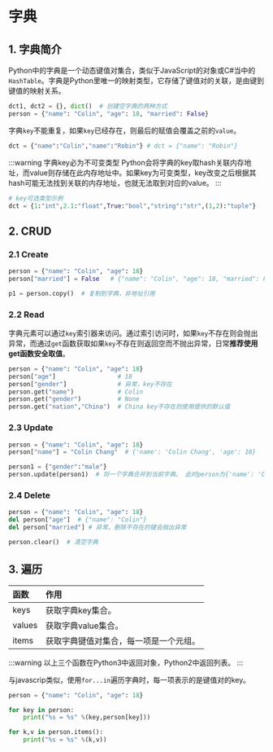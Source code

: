 # 字典

## 1. 字典简介
Python中的字典是一个动态键值对集合，类似于JavaScript的对象或C#当中的`HashTable`。字典是Python里唯一的映射类型，它存储了键值对的关联，是由键到键值的映射关系。

```py
dct1, dct2 = {}, dict()  # 创建空字典的两种方式
person = {"name": "Colin", "age": 18, "married": False}
```

字典`key`不能重复，如果`key`已经存在，则最后的赋值会覆盖之前的`value`。
```py
dct = {"name":"Colin","name":"Robin"} # dct = {"name": "Robin"}
```

:::warning 字典key必为不可变类型
Python会将字典的key取hash关联内存地址，而value则存储在此内存地址中。如果key为可变类型，key改变之后根据其hash可能无法找到关联的内存地址，也就无法取到对应的value。
:::
```py
# key可选类型示例
dct = {1:"int",2.1:"float",True:"bool","string":"str",(1,2):"tuple"} 
```

## 2. CRUD
### 2.1 Create
```py
person = {"name": "Colin", "age": 18}
person["married"] = False   # {"name": "Colin", "age": 18, "married": False}

p1 = person.copy()  # 复制到字典，非地址引用
```
### 2.2 Read
字典元素可以通过`key`索引器来访问。通过索引访问时，如果`key`不存在则会抛出异常，而通过`get`函数获取如果`key`不存在则返回空而不抛出异常，日常**推荐使用get函数安全取值**。

```py
person = {"name": "Colin", "age": 18}
person["age"]                 # 18
person["gender"]              # 异常，key不存在
person.get("name")            # Colin
person.get("gender")          # None
person.get("nation","China")  # China key不存在则使用提供的默认值
```

### 2.3 Update
```py
person = {"name": "Colin", "age": 18}
person["name"] = "Colin Chang"  # {'name': 'Colin Chang', 'age': 18}

person1 = {"gender":"male"}
person.update(person1)  # 将一个字典合并到当前字典。 此时person为{'name': 'Colin Chang', 'age': 18,"gender":"male"}
```

### 2.4 Delete
```py
person = {"name": "Colin", "age": 18}
del person["age"]  # {"name": "Colin"}
del person["married"] # 异常。删除不存在的键会抛出异常

person.clear()  # 清空字典
```

## 3. 遍历
函数|作用
:-|:-
keys|获取字典key集合。
values|获取字典value集合。
items|获取字典键值对集合，每一项是一个元组。

:::warning
以上三个函数在Python3中返回对象，Python2中返回列表。
:::

与javascrip类似，使用`for...in`遍历字典时，每一项表示的是键值对的key。

```py
person = {"name": "Colin", "age": 18}

for key in person:
    print("%s = %s" %(key,person[key]))

for k,v in person.items():
    print("%s = %s" %(k,v))
```